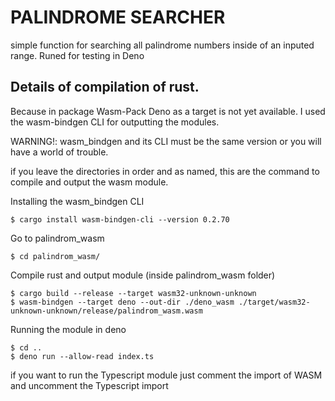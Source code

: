 # PALINDROME SEARCHER
simple function for searching all palindrome numbers inside of an inputed range.
Runed for testing in Deno

## Details of compilation of rust.

Because in package Wasm-Pack Deno as a target is not yet available.
I used the wasm-bindgen CLI for outputting the modules.

WARNING!: wasm_bindgen and its CLI must be the same version or you will have a world of trouble.

if you leave the directories in order and as named, this are the command to compile and output the wasm module.

Installing the wasm_bindgen CLI 

```
$ cargo install wasm-bindgen-cli --version 0.2.70 
```

Go to palindrom_wasm
```
$ cd palindrom_wasm/
```

Compile rust and output module (inside palindrom_wasm folder)
```
$ cargo build --release --target wasm32-unknown-unknown
$ wasm-bindgen --target deno --out-dir ./deno_wasm ./target/wasm32-unknown-unknown/release/palindrom_wasm.wasm
```
Running the module in deno 
```
$ cd ..
$ deno run --allow-read index.ts
```
if you want to run the Typescript module just comment the import of WASM and uncomment the Typescript import
